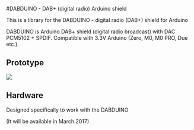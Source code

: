 #DABDUINO - DAB+ (digital radio) Arduino shield

This is a library for the DABDUINO - digital radio (DAB+) shield for Arduino

DABDUINO is Arduino DAB+ shield (digital radio broadcast) with DAC PCM5102 + SPDIF. Compatible with 3.3V Arduino (Zero, M0, M0 PRO, Due etc.).

## Prototype
[<img src="https://img.youtube.com/vi/LBgsKTtB7Bs/0.jpg">](https://www.youtube.com/watch?v=LBgsKTtB7Bs)


## Hardware
Designed specifically to work with the DABDUINO

(It will be available in March 2017)
